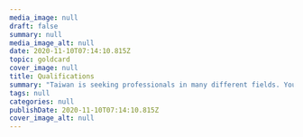 ```yaml
---
media_image: null
draft: false
summary: null
media_image_alt: null
date: 2020-11-10T07:14:10.815Z
topic: goldcard
cover_image: null
title: Qualifications
summary: "Taiwan is seeking professionals in many different fields. You can investigate how you can qualify for the Taiwan Employment Gold Card below."
tags: null
categories: null
publishDate: 2020-11-10T07:14:10.815Z
cover_image_alt: null
---
```


